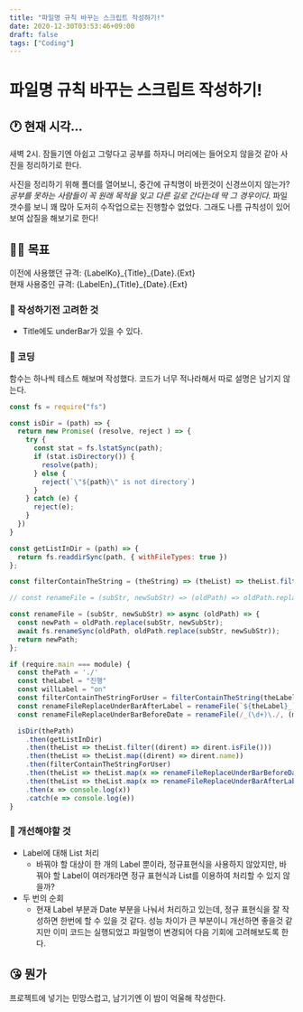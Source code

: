 ```yaml
---
title: "파일명 규칙 바꾸는 스크립트 작성하기!"
date: 2020-12-30T03:53:46+09:00
draft: false
tags: ["Coding"]
---
```


# 파일명 규칙 바꾸는 스크립트 작성하기!

## 🕐 현재 시각...
새벽 2시. 잠들기엔 아쉽고 그렇다고 공부를 하자니 머리에는 들어오지 않을것 같아 사진을 정리하기로 한다.

사진을 정리하기 위해 폴더를 열어보니, 중간에 규칙명이 바뀐것이 신경쓰이지 않는가? _공부를 못하는 사람들이 꼭 원래 목적을 잊고 다른 길로 간다는데 딱 그 경우이다._ 파일 갯수를 보니 꽤 많아 도저히 수작업으로는 진행할수 없었다. 그래도 나름 규칙성이 있어보여 삽질을 해보기로 한다!

## 🐱‍🏍 목표

이전에 사용했던 규격: {LabelKo}\_{Title}\_{Date}.{Ext} \
현재 사용중인 규격: {LabelEn}\_{Title}\_{Date}.{Ext}

### 🤔 작성하기전 고려한 것

- Title에도 underBar가 있을 수 있다.

### 🔧 코딩

함수는 하나씩 테스트 해보며 작성했다.
코드가 너무 적나라해서 따로 설명은 남기지 않는다.

```javascript
const fs = require("fs")

const isDir = (path) => {
  return new Promise( (resolve, reject ) => {
    try {
      const stat = fs.lstatSync(path);
      if (stat.isDirectory()) {
        resolve(path);
      } else {
        reject(`\"${path}\" is not directory`)
      }
    } catch (e) {
      reject(e);
    }
  })
}

const getListInDir = (path) => {
  return fs.readdirSync(path, { withFileTypes: true })
};

const filterContainTheString = (theString) => (theList) => theList.filter(x => x.includes(theString) )

// const renameFile = (subStr, newSubStr) => (oldPath) => oldPath.replace(subStr, newSubStr); 테스트 코드

const renameFile = (subStr, newSubStr) => async (oldPath) => {
  const newPath = oldPath.replace(subStr, newSubStr);
  await fs.renameSync(oldPath, oldPath.replace(subStr, newSubStr));
  return newPath;
};

if (require.main === module) {
  const thePath = './'
  const theLabel = "진행"
  const willLabel = "on"
  const filterContainTheStringForUser = filterContainTheString(theLabel)
  const renameFileReplaceUnderBarAfterLabel = renameFile(`${theLabel}_`, `${willLabel}-`)
  const renameFileReplaceUnderBarBeforeDate = renameFile(/_(\d+)\./, (match, p1) => `-${p1}.` )

  isDir(thePath)
    .then(getListInDir)
    .then(theList => theList.filter((dirent) => dirent.isFile()))
    .then(theList => theList.map((dirent) => dirent.name))
    .then(filterContainTheStringForUser)
    .then(theList => theList.map(x => renameFileReplaceUnderBarBeforeDate(x)))
    .then(theList => theList.map(x => renameFileReplaceUnderBarAfterLabel(x)))
    .then(x => console.log(x))
    .catch(e => console.log(e))
}
```

### 🤔 개선해야할 것

- Label에 대해 List 처리
  - 바꿔야 할 대상이 한 개의 Label 뿐이라, 정규표현식을 사용하지 않았지만, 바꿔야 할 Label이 여러개라면 정규 표현식과 List를 이용하여 처리할 수 있지 않을까?
- 두 번의 순회
  - 현재 Label 부분과 Date 부분을 나눠서 처리하고 있는데, 정규 표현식을 잘 작성하면 한번에 할 수 있을 것 같다. 성능 차이가 큰 부분이니 개선하면 좋을것 같지만 이미 코드는 실행되었고 파일명이 변경되어 다음 기회에 고려해보도록 한다.

## 😘 뭔가

프로젝트에 넣기는 민망스럽고, 남기기엔 이 밤이 억울해 작성한다.
